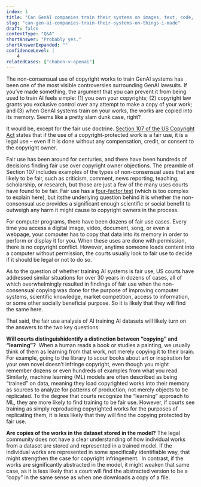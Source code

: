 ```yaml
---
index: 1
title: "Can GenAI companies train their systems on images, text, code, or other things I’ve made without getting my permission?"
slug: "can-gen-ai-companies-train-their-systems-on-things-i-made"
draft: false
contentType: "Q&A"
shortAnswer: "Probably yes."
shortAnswerExpanded: ""
confidenceLevel: |
    4
relatedCases: ["chabon-v-openai"]
---
```

The non-consensual use of copyright works to train GenAI systems has been one of the most visible controversies surrounding GenAI lawsuits. If you’ve made something, the argument that you can prevent it from being used to train AI feels simple: (1) you own your copyrights; (2) copyright law grants you exclusive control over any attempt to make a copy of your work; and (3) when GenAI systems train on your works, the works are copied into its memory. Seems like a pretty slam dunk case, right?

It would be, except for the fair use doctrine. [Section 107 of the US Copyright Act](https://www.law.cornell.edu/uscode/text/17/107) states that if the use of a copyright-protected work is a fair use, it is a legal use – even if it is done without any compensation, credit, or consent to the copyright owner.

Fair use has been around for centuries, and there have been hundreds of decisions finding fair use over copyright owner objections. The preamble of Section 107 includes examples of the types of non-consensual uses that are likely to be fair, such as criticism, comment, news reporting, teaching, scholarship, or research, but those are just a few of the many uses courts have found to be fair. Fair use has a [four-factor test](https://www.law.cornell.edu/uscode/text/17/107) (which is too complex to explain here), but itsthe underlying question behind it is whether the non-consensual use provides a significant enough scientific or social benefit to outweigh any harm it might cause to copyright owners in the process.

For computer programs, there have been dozens of fair use cases. Every time you access a digital image, video, document, song, or even a webpage, your computer has to copy that data into its memory in order to perform or display it for you. When these uses are done with permission, there is no copyright conflict. However, anytime someone loads content into a computer without permission, the courts usually look to fair use to decide if it should be legal or not to do so.

As to the question of whether training AI systems is fair use, US courts have addressed similar situations for over 30 years in dozens of cases, all of which overwhelmingly resulted in findings of fair use when the non-consensual copying was done for the purpose of improving computer systems, scientific knowledge, market competition, access to information, or some other socially beneficial purpose. So it is likely that they will find the same here. 

That said, the fair use analysis of AI training AI datasets will likely turn on the answers to the two key questions:

**Will courts distinguishidentify a distinction between “copying” and “learning”?**  When a human reads a book or studies a painting, we usually think of them as learning from that work, not merely copying it to their brain. For example, going to the library to scour books about art or inspiration for your own novel doesn’t infringe copyright, even though you might remember dozens or even hundreds of examples from what you read. Similarly, machine learning (ML) models are often described as being “trained” on data, meaning they load copyrighted works into their memory as sources to analyze for patterns of production, not merely objects to be replicated. To the degree that courts recognize the “learning” approach to ML, they are more likely to find training to be fair use. However, if courts see training as simply reproducing copyrighted works for the purposes of replicating them, it is less likely that they will find the copying protected by fair use. 

**Are copies of the works in the dataset stored in the model?** The legal community does not have a clear understanding of how individual works from a dataset are stored and represented in a trained model. If the individual works are represented in some specifically identifiable way, that might strengthen the case for copyright infringement.  In contrast, if the works are significantly abstracted in the model, it might weaken that same case, as it is less likely that a court will find the abstracted version to be a “copy” in the same sense as when one downloads a copy of a file.
